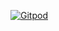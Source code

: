 [![Gitpod](https://gitpod.io/button/open-in-gitpod.svg)](https://gitpod.io/#https://github.com/WisnuArdhi28/arch-gitpod)